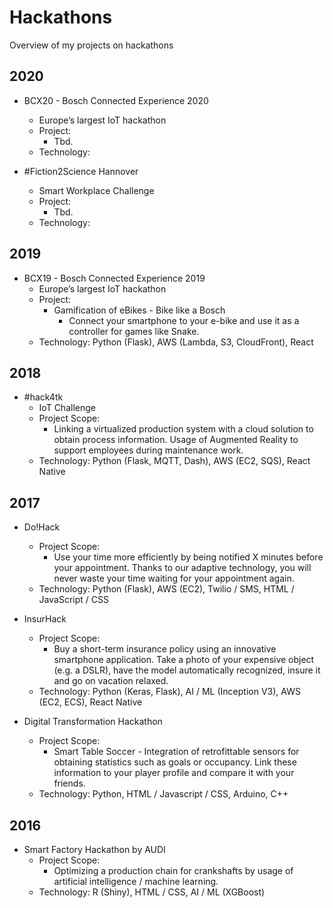 # Hackathons
Overview of my projects on hackathons

## 2020
- BCX20 - Bosch Connected Experience 2020
  - Europe’s largest IoT hackathon
  - Project:
    - Tbd.
  - Technology:
  
- #Fiction2Science Hannover
  - Smart Workplace Challenge
  - Project:
    - Tbd.
  - Technology: 
    
## 2019
- BCX19 - Bosch Connected Experience 2019
  - Europe’s largest IoT hackathon
  - Project:
    - Gamification of eBikes - Bike like a Bosch
      - Connect your smartphone to your e-bike and use it as a controller for games like Snake.
  - Technology: Python (Flask), AWS (Lambda, S3, CloudFront), React

## 2018
- #hack4tk
  - IoT Challenge
  - Project Scope:
    - Linking a virtualized production system with a cloud solution to obtain process information.
    Usage of Augmented Reality to support employees during maintenance work.
  - Technology: Python (Flask, MQTT, Dash), AWS (EC2, SQS), React Native

## 2017
- Do!Hack
  - Project Scope:
    - Use your time more efficiently by being notified X minutes before your appointment.
      Thanks to our adaptive technology, you will never waste your time waiting for your appointment again.
  - Technology: Python (Flask), AWS (EC2), Twilio / SMS, HTML / JavaScript / CSS
    
- InsurHack
  - Project Scope: 
    - Buy a short-term insurance policy using an innovative smartphone application.
      Take a photo of your expensive object (e.g. a DSLR),
      have the model automatically recognized, insure it and go on vacation relaxed. 
  - Technology: Python (Keras, Flask), AI / ML (Inception V3), AWS (EC2, ECS), React Native

- Digital Transformation Hackathon
  - Project Scope:
    - Smart Table Soccer - Integration of retrofittable sensors for obtaining statistics such as goals or occupancy.
      Link these information to your player profile and compare it with your friends.
  - Technology: Python, HTML / Javascript / CSS, Arduino, C++
  
## 2016
- Smart Factory Hackathon by AUDI
  - Project Scope:
    - Optimizing a production chain for crankshafts by usage of artificial intelligence / machine learning.
  - Technology: R (Shiny), HTML / CSS, AI / ML (XGBoost)
